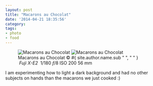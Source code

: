 ```yaml
---
layout: post
title: "Macarons au Chocolat"
date: '2014-04-21 18:35:56'
category: 
tags:
- photo
- food
---
```


<figure class="portrait">
<picture>
  <!--[if IE 9]><video style="display: none;"><![endif]-->
  <source srcset="#{ site.img_base_url }images/2014-04-20-macarons-900w.jpg, #{ site.img_base_url }images/2014-04-20-macarons-1800w.jpg 2x" media="(min-width: 768px)">
  <source srcset="#{ site.img_base_url }images/2014-04-20-macarons-480w.jpg, #{ site.img_base_url }images/2014-04-20-macarons-960w.jpg 2x"> 
  <!--[if IE 9]></video><![endif]--> 
  <img srcset="#{ site.img_base_url }images/2014-04-20-macarons-480w.jpg, #{ site.img_base_url }images/2014-04-20-macarons-960w.jpg 2x" alt="Macarons au Chocolat">
</picture>
<noscript>
  <img src="#{ site.img_base_url }images/2014-04-20-macarons-480w.jpg" alt="Macarons au Chocolat">
</noscript>
<figcaption>Macarons au Chocolat
  <span class="copyright">&copy;&nbsp;#{ site.author.name.sub " ", "&nbsp;" }</span>
</figcaption>
<div class="metadata">
  <i class="icon-camera">&nbsp;Fuji&nbsp;X-E2&nbsp;</i>
  <span class="speed">1/180</span>
  <span class="aperture"><i>&#402;</i>/8</span>
  <span class="iso">ISO&nbsp;200</span>
  <span class="focal-length">56&nbsp;mm</span>
</div>
</figure>

I am experimenting how to light a dark background and had no other subjects on hands than the macarons we just cooked :)
